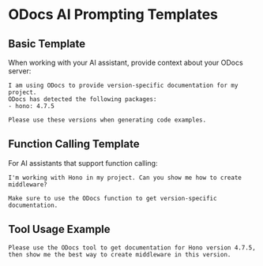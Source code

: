 # ODocs AI Prompting Templates

## Basic Template

When working with your AI assistant, provide context about your ODocs server:

```
I am using ODocs to provide version-specific documentation for my project.
ODocs has detected the following packages:
- hono: 4.7.5

Please use these versions when generating code examples.
```

## Function Calling Template

For AI assistants that support function calling:

```
I'm working with Hono in my project. Can you show me how to create middleware?

Make sure to use the ODocs function to get version-specific documentation.
```

## Tool Usage Example

```
Please use the ODocs tool to get documentation for Hono version 4.7.5,
then show me the best way to create middleware in this version.
```

